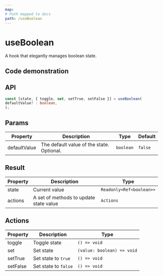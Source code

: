 ```yaml
---
map:
# Path mapped to docs
path: /useBoolean
---
```


# useBoolean

A hook that elegantly manages boolean state.

<!-- [[toc]] -->

## Code demonstration

<demo src="useBoolean/demo.vue"
language="vue"
title="Basic usage"
desc="Toggle boolean to receive default value."> </demo>

## API

```typescript
const [state, { toggle, set, setTrue, setFalse }] = useBoolean(
defaultValue? : boolean,
);
```

## Params

| Property     | Description                               | Type      | Default |
| ------------ | ----------------------------------------- | --------- | ------- |
| defaultValue | The default value of the state. Optional. | `boolean` | `false` |

## Result

| Property | Description                            | Type                     |
| -------- | -------------------------------------- | ------------------------ |
| state    | Current value                          | `Readonly<Ref<boolean>>` |
| actions  | A set of methods to update state value | `Actions`                |

## Actions

| Property | Description          | Type                       |
| -------- | -------------------- | -------------------------- |
| toggle   | Toggle state         | `() => void`               |
| set      | Set state            | `(value: boolean) => void` |
| setTrue  | Set state to `true`  | `() => void`               |
| setFalse | Set state to `false` | `() => void`               |
